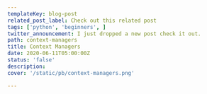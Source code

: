 ```yaml
---
templateKey: blog-post
related_post_label: Check out this related post
tags: ['python', 'beginners', ]
twitter_announcement: I just dropped a new post check it out.
path: context-managers
title: Context Managers
date: 2020-06-11T05:00:00Z
status: 'false'
description:
cover: '/static/pb/context-managers.png'

---
```


<!--
<p style='text-align: center'>
<a href='https://waylonwalker.com/blog/context-managers'>
  <img
    style='width:500px; max-width:80%; margin: auto;'
    src="https://waylonwalker.com/context-managers.png"
    alt="Read more from the Context Managers article"
  />
  </a>
</p>

-->
